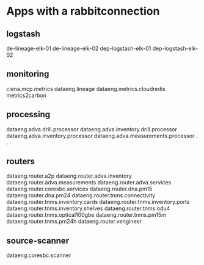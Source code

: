 
# Apps with a rabbitconnection

## logstash
de-lineage-elk-01
de-lineage-elk-02
dep-logstash-elk-01
dep-logstash-elk-02

## monitoring
ciena.mcp.metrics
dataeng.lineage
dataeng.metrics.cloudredis
metrics2carbon

## processing
dataeng.adva.drill.processor
dataeng.adva.inventory.drill.processor
dataeng.adva.inventory.processor
dataeng.adva.measurements.processor
.
.
.

## routers 
dataeng.router.a2p
dataeng.router.adva.inventory
dataeng.router.adva.measurements
dataeng.router.adva.services
dataeng.router.coresbc.services
dataeng.router.dna.pm15
dataeng.router.dna.pm24
dataeng.router.tnms.connectivity
dataeng.router.tnms.inventory.cards
dataeng.router.tnms.inventory.ports
dataeng.router.tnms.inventory.shelves
dataeng.router.tnms.odu4
dataeng.router.tnms.optical100gbe
dataeng.router.tnms.pm15m
dataeng.router.tnms.pm24h
dataeng.router.vengineer

## source-scanner
dataeng.coresbc.scanner